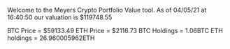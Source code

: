 Welcome to the Meyers Crypto Portfolio Value tool. 
As of 04/05/21 at 16:40:50 our valuation is $119748.55 

BTC Price = $59133.49
 ETH Price = $2116.73
BTC Holdings = 1.06BTC
 ETH holdings = 26.960005962ETH 
